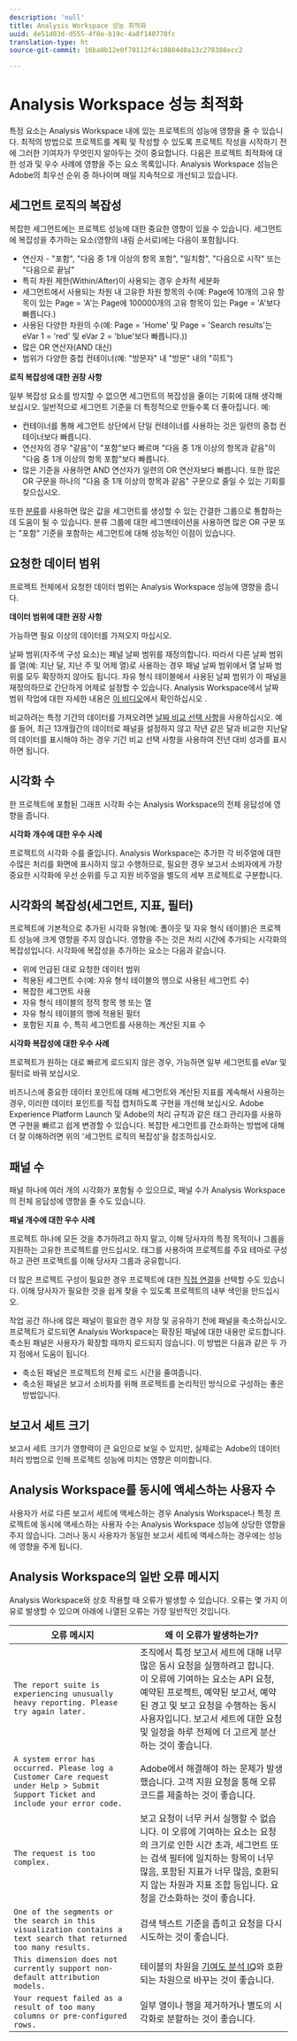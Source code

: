 ```yaml
---
description: 'null'
title: Analysis Workspace 성능 최적화
uuid: de51d03d-d555-4f0e-b19c-4a8f140770fc
translation-type: ht
source-git-commit: 16ba0b12e0f70112f4c10804d0a13c278388ecc2

---
```



# Analysis Workspace 성능 최적화

특정 요소는 Analysis Workspace 내에 있는 프로젝트의 성능에 영향을 줄 수 있습니다. 최적의 방법으로 프로젝트를 계획 및 작성할 수 있도록 프로젝트 작성을 시작하기 전에 그러한 기여자가 무엇인지 알아두는 것이 중요합니다. 다음은 프로젝트 최적화에 대한 성과 및 우수 사례에 영향을 주는 요소 목록입니다. Analysis Workspace 성능은 Adobe의 최우선 순위 중 하나이며 매일 지속적으로 개선되고 있습니다.

## 세그먼트 로직의 복잡성

복잡한 세그먼트에는 프로젝트 성능에 대한 중요한 영향이 있을 수 있습니다. 세그먼트에 복잡성을 추가하는 요소(영향의 내림 순서로)에는 다음이 포함됩니다.

* 연산자 - "포함", "다음 중 1개 이상의 항목 포함", "일치함", "다음으로 시작" 또는 "다음으로 끝남"
* 특히 차원 제한(Within/After)이 사용되는 경우 순차적 세분화
* 세그먼트에서 사용되는 차원 내 고유한 차원 항목의 수(예: Page에 10개의 고유 항목이 있는 Page = 'A'는 Page에 100000개의 고유 항목이 있는 Page = 'A'보다 빠릅니다.)
* 사용된 다양한 차원의 수(예: Page = 'Home' 및 Page = 'Search results'는 eVar 1 = 'red' 및 eVar 2 = 'blue'보다 빠릅니다.))
* 많은 OR 연산자(AND 대신)
* 범위가 다양한 중첩 컨테이너(예: "방문자" 내 "방문" 내의 "히트")

**로직 복잡성에 대한 권장 사항**

일부 복잡성 요소를 방지할 수 없으면 세그먼트의 복잡성을 줄이는 기회에 대해 생각해보십시오. 일반적으로 세그먼트 기준을 더 특정적으로 만들수록 더 좋아집니다. 예:

* 컨테이너를 통해 세그먼트 상단에서 단일 컨테이너를 사용하는 것은 일련의 중첩 컨테이너보다 빠릅니다.
* 연산자의 경우 "같음"이 "포함"보다 빠르며 "다음 중 1개 이상의 항목과 같음"이 "다음 중 1개 이상의 항목 포함"보다 빠릅니다.
* 많은 기준을 사용하면 AND 연산자가 일련의 OR 연산자보다 빠릅니다. 또한 많은 OR 구문을 하나의 "다음 중 1개 이상의 항목과 같음" 구문으로 줄일 수 있는 기회를 찾으십시오.

또한 [분류](/help/components/c-classifications2/c-classifications.md)를 사용하면 많은 값을 세그먼트를 생성할 수 있는 간결한 그룹으로 통합하는 데 도움이 될 수 있습니다. 분류 그룹에 대한 세그멘테이션을 사용하면 많은 OR 구문 또는 "포함" 기준을 포함하는 세그먼트에 대해 성능적인 이점이 있습니다.

## 요청한 데이터 범위

프로젝트 전체에서 요청한 데이터 범위는 Analysis Workspace 성능에 영향을 줍니다.

**데이터 범위에 대한 권장 사항**

가능하면 필요 이상의 데이터를 가져오지 마십시오.

날짜 범위(자주색 구성 요소)는 패널 날짜 범위를 재정의합니다. 따라서 다른 날짜 범위를 열(예: 지난 달, 지난 주 및 어제 열)로 사용하는 경우 패널 날짜 범위에서 열 날짜 범위를 모두 확장하지 않아도 됩니다. 자유 형식 테이블에서 사용된 날짜 범위가 이 패널을 재정의하므로 간단하게 어제로 설정할 수 있습니다. Analysis Workspace에서 날짜 범위 작업에 대한 자세한 내용은 [이 비디오](https://www.youtube.com/watch?v=ybmv6EBmhn0)에서 확인하십시오 .

비교하려는 특정 기간의 데이터를 가져오려면 [날짜 비교 선택 사항](/help/analyze/analysis-workspace/components/calendar-date-ranges/time-comparison.md)을 사용하십시오. 예를 들어, 최근 13개월간의 데이터로 패널을 설정하지 않고 작년 같은 달과 비교한 지난달의 데이터를 표시해야 하는 경우 기간 비교 선택 사항을 사용하여 전년 대비 성과를 표시하면 됩니다.

## 시각화 수

한 프로젝트에 포함된 그래프 시각화 수는 Analysis Workspace의 전체 응답성에 영향을 줍니다.

**시각화 개수에 대한 우수 사례**

프로젝트의 시각화 수를 줄입니다. Analysis Workspace는 추가한 각 비주얼에 대한 수많은 처리를 화면에 표시하지 않고 수행하므로, 필요한 경우 보고서 소비자에게 가장 중요한 시각화에 우선 순위를 두고 지원 비주얼을 별도의 세부 프로젝트로 구분합니다.

## 시각화의 복잡성(세그먼트, 지표, 필터)

프로젝트에 기본적으로 추가된 시각화 유형(예: 폴아웃 및 자유 형식 테이블)은 프로젝트 성능에 크게 영향을 주지 않습니다. 영향을 주는 것은 처리 시간에 추가되는 시각화의 복잡성입니다. 시각화에 복잡성을 추가하는 요소는 다음과 같습니다.

* 위에 언급된 대로 요청한 데이터 범위
* 적용된 세그먼트 수(예: 자유 형식 테이블의 행으로 사용된 세그먼트 수)
* 복잡한 세그먼트 사용
* 자유 형식 테이블의 정적 항목 행 또는 열
* 자유 형식 테이블의 행에 적용된 필터
* 포함된 지표 수, 특히 세그먼트를 사용하는 계산된 지표 수

**시각화 복잡성에 대한 우수 사례**

프로젝트가 원하는 대로 빠르게 로드되지 않은 경우, 가능하면 일부 세그먼트를 eVar 및 필터로 바꿔 보십시오.

비즈니스에 중요한 데이터 포인트에 대해 세그먼트와 계산된 지표를 계속해서 사용하는 경우, 이러한 데이터 포인트를 직접 캡처하도록 구현을 개선해 보십시오. Adobe Experience Platform Launch 및 Adobe의 처리 규칙과 같은 태그 관리자를 사용하면 구현을 빠르고 쉽게 변경할 수 있습니다. 복잡한 세그먼트를 간소화하는 방법에 대해 더 잘 이해하려면 위의 '세그먼트 로직의 복잡성'을 참조하십시오.

## 패널 수

패널 하나에 여러 개의 시각화가 포함될 수 있으므로, 패널 수가 Analysis Workspace의 전체 응답성에 영향을 줄 수도 있습니다.

**패널 개수에 대한 우수 사례**

프로젝트 하나에 모든 것을 추가하려고 하지 말고, 이해 당사자의 특정 목적이나 그룹을 지원하는 고유한 프로젝트를 만드십시오. 태그를 사용하여 프로젝트를 주요 테마로 구성하고 관련 프로젝트를 이해 당사자 그룹과 공유합니다.

더 많은 프로젝트 구성이 필요한 경우 프로젝트에 대한 [직접 연결](https://www.youtube.com/watch?v=6IOEewflG2U)을 선택할 수도 있습니다. 이해 당사자가 필요한 것을 쉽게 찾을 수 있도록 프로젝트의 내부 색인을 만드십시오.

작업 공간 하나에 많은 패널이 필요한 경우 저장 및 공유하기 전에 패널을 축소하십시오. 프로젝트가 로드되면 Analysis Workspace는 확장된 패널에 대한 내용만 로드합니다. 축소된 패널은 사용자가 확장할 때까지 로드되지 않습니다. 이 방법은 다음과 같은 두 가지 점에서 도움이 됩니다.

* 축소된 패널은 프로젝트의 전체 로드 시간을 줄여줍니다.
* 축소된 패널은 보고서 소비자를 위해 프로젝트를 논리적인 방식으로 구성하는 좋은 방법입니다.

## 보고서 세트 크기

보고서 세트 크기가 영향력이 큰 요인으로 보일 수 있지만, 실제로는 Adobe의 데이터 처리 방법으로 인해 프로젝트 성능에 미치는 영향은 미미합니다.

## Analysis Workspace를 동시에 액세스하는 사용자 수

사용자가 서로 다른 보고서 세트에 액세스하는 경우 Analysis Workspace나 특정 프로젝트에 동시에 액세스하는 사용자 수는 Analysis Workspace 성능에 상당한 영향을 주지 않습니다. 그러나 동시 사용자가 동일한 보고서 세트에 액세스하는 경우에는 성능에 영향을 주게 됩니다.

## Analysis Workspace의 일반 오류 메시지

Analysis Workspace와 상호 작용할 때 오류가 발생할 수 있습니다. 오류는 몇 가지 이유로 발생할 수 있으며 아래에 나열된 오류는 가장 일반적인 것입니다.

| 오류 메시지 | 왜 이 오류가 발생하는가? |
|---|---|
| `The report suite is experiencing unusually heavy reporting. Please try again later.` | 조직에서 특정 보고서 세트에 대해 너무 많은 동시 요청을 실행하려고 합니다. 이 오류에 기여하는 요소는 API 요청, 예약된 프로젝트, 예약된 보고서, 예약된 경고 및 보고 요청을 수행하는 동시 사용자입니다. 보고서 세트에 대한 요청 및 일정을 하루 전체에 더 고르게 분산하는 것이 좋습니다. |
| `A system error has occurred. Please log a Customer Care request under Help > Submit Support Ticket and include your error code.` | Adobe에서 해결해야 하는 문제가 발생했습니다. 고객 지원 요청을 통해 오류 코드를 제출하는 것이 좋습니다. |
| `The request is too complex.` | 보고 요청이 너무 커서 실행할 수 없습니다. 이 오류에 기여하는 요소는 요청의 크기로 인한 시간 초과, 세그먼트 또는 검색 필터에 일치하는 항목이 너무 많음, 포함된 지표가 너무 많음, 호환되지 않는 차원과 지표 조합 등입니다. 요청을 간소화하는 것이 좋습니다. |
| `One of the segments or the search in this visualization contains a text search that returned too many results.` | 검색 텍스트 기준을 좁히고 요청을 다시 시도하는 것이 좋습니다. |
| `This dimension does not currently support non-default attribution models.` | 테이블의 차원을 [기여도 분석 IQ](https://docs.adobe.com/content/help/ko-KR/analytics/analyze/analysis-workspace/panels/attribution.html)와 호환되는 차원으로 바꾸는 것이 좋습니다. |
| `Your request failed as a result of too many columns or pre-configured rows.` | 일부 열이나 행을 제거하거나 별도의 시각화로 분할하는 것이 좋습니다. |

